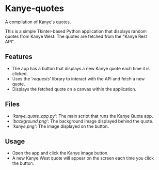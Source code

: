 # Kanye-quotes
A compilation of Kanye's quotes.

This is a simple Tkinter-based Python application that displays random quotes from Kanye West. The quotes are fetched from the "Kanye Rest API".

## Features

- The app has a button that displays a new Kanye quote each time it is clicked.
- Uses the _'requests'_ library to interact with the API and fetch a new quote.
- Displays the fetched quote on a canvas within the application.

## Files

- _'kanye_quote_app.py'_: The main script that runs the Kanye Quote app.
- _'background.png'_: The background image displayed behind the quote.
- _'kanye.png'_: The image displayed on the button.

## Usage

- Open the app and click the Kanye image button.
- A new Kanye West quote will appear on the screen each time you click the button.
